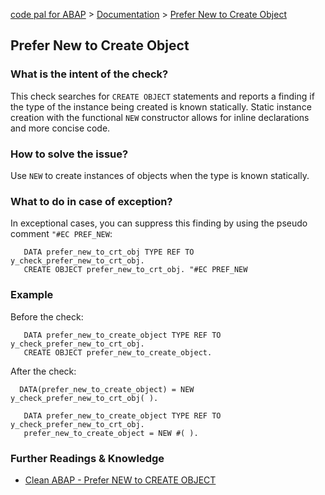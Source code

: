 [code pal for ABAP](../../README.md) > [Documentation](../check_documentation.md) > [Prefer New to Create Object](prefer_new_to_create_object.md)

## Prefer New to Create Object

### What is the intent of the check?

This check searches for `CREATE OBJECT` statements and reports a finding if the type of the instance being created is known statically. Static instance creation with the functional `NEW` constructor allows for inline declarations and more concise code.

### How to solve the issue?

Use `NEW` to create instances of objects when the type is known statically.
### What to do in case of exception?

In exceptional cases, you can suppress this finding by using the pseudo comment `"#EC PREF_NEW`:

```abap
   DATA prefer_new_to_crt_obj TYPE REF TO y_check_prefer_new_to_crt_obj. 
   CREATE OBJECT prefer_new_to_crt_obj. "#EC PREF_NEW
```

### Example

Before the check:

```abap
   DATA prefer_new_to_create_object TYPE REF TO y_check_prefer_new_to_crt_obj. 
   CREATE OBJECT prefer_new_to_create_object.
```

After the check:

```abap
  DATA(prefer_new_to_create_object) = NEW y_check_prefer_new_to_crt_obj( ).
```

```abap
   DATA prefer_new_to_create_object TYPE REF TO y_check_prefer_new_to_crt_obj. 
   prefer_new_to_create_object = NEW #( ).
```

### Further Readings & Knowledge

* [Clean ABAP - Prefer NEW to CREATE OBJECT](https://github.com/SAP/styleguides/blob/main/clean-abap/CleanABAP.md#prefer-new-to-create-object)
